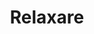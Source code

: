 ---
title: "Relaxare"
image: "/relaxare.jpg"
category: Relaxare
layout: category
tag: "Sănătate și recreere"
---
